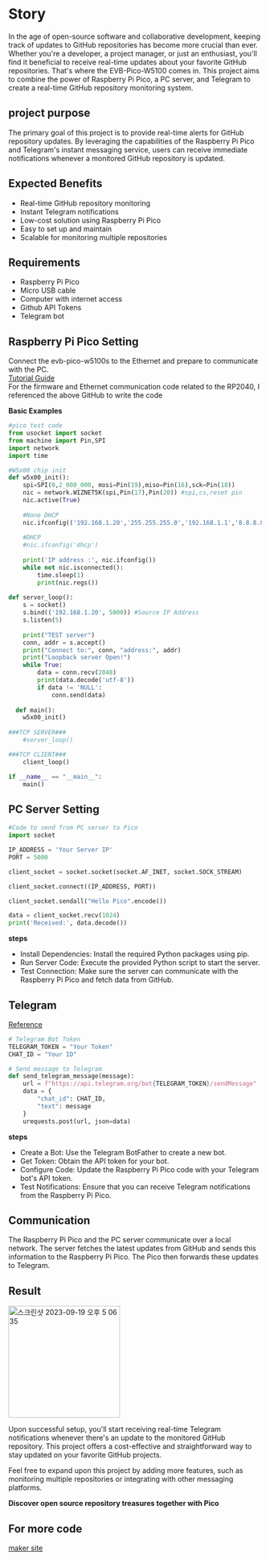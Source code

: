 
# Story
In the age of open-source software and collaborative development, keeping track of updates to GitHub repositories has become more crucial than ever. Whether you're a developer, a project manager, or just an enthusiast, you'll find it beneficial to receive real-time updates about your favorite GitHub repositories. That's where the EVB-Pico-W5100 comes in. This project aims to combine the power of Raspberry Pi Pico, a PC server, and Telegram to create a real-time GitHub repository monitoring system.

## project purpose
The primary goal of this project is to provide real-time alerts for GitHub repository updates. By leveraging the capabilities of the Raspberry Pi Pico and Telegram's instant messaging service, users can receive immediate notifications whenever a monitored GitHub repository is updated.

## Expected Benefits
- Real-time GitHub repository monitoring
- Instant Telegram notifications
- Low-cost solution using Raspberry Pi Pico
- Easy to set up and maintain
- Scalable for monitoring multiple repositories

## Requirements
- Raspberry Pi Pico
- Micro USB cable
- Computer with internet access
- Github API Tokens
- Telegram bot

## Raspberry Pi Pico Setting
Connect the evb-pico-w5100s to the Ethernet and prepare to communicate with the PC.  
[Tutorial Guide](https://github.com/Wiznet/RP2040-HAT-MicroPython)  
For the firmware and Ethernet communication code related to the RP2040, I referenced the above GitHub to write the code  

**Basic Examples**
```python
#pico test code
from usocket import socket
from machine import Pin,SPI
import network
import time

#W5x00 chip init
def w5x00_init():
    spi=SPI(0,2_000_000, mosi=Pin(19),miso=Pin(16),sck=Pin(18))
    nic = network.WIZNET5K(spi,Pin(17),Pin(20)) #spi,cs,reset pin
    nic.active(True)
    
    #None DHCP
    nic.ifconfig(('192.168.1.20','255.255.255.0','192.168.1.1','8.8.8.8'))
    
    #DHCP
    #nic.ifconfig('dhcp')
    
    print('IP address :', nic.ifconfig())
    while not nic.isconnected():
        time.sleep(1)
        print(nic.regs())
    
def server_loop(): 
    s = socket()
    s.bind(('192.168.1.20', 5000)) #Source IP Address
    s.listen(5)
    
    print("TEST server")
    conn, addr = s.accept()
    print("Connect to:", conn, "address:", addr) 
    print("Loopback server Open!")
    while True:
        data = conn.recv(2048)
        print(data.decode('utf-8'))
        if data != 'NULL':
            conn.send(data)
            
  def main():
    w5x00_init()
    
###TCP SERVER###
    #server_loop()

###TCP CLIENT###
    client_loop()

if __name__ == "__main__":
    main()
```

## PC Server Setting

```python
#Code to send from PC server to Pico
import socket

IP_ADDRESS = 'Your Server IP'
PORT = 5000  

client_socket = socket.socket(socket.AF_INET, socket.SOCK_STREAM)

client_socket.connect((IP_ADDRESS, PORT))

client_socket.sendall("Hello Pico".encode())

data = client_socket.recv(1024)
print('Received:', data.decode())
```

**steps**
- Install Dependencies: Install the required Python packages using pip.
- Run Server Code: Execute the provided Python script to start the server.
- Test Connection: Make sure the server can communicate with the Raspberry Pi Pico and fetch data from GitHub.


## Telegram

[Reference](https://maker.wiznet.io/simons/projects/please-fridge-with-raspberrypi-pico/)
```python
# Telegram Bot Token
TELEGRAM_TOKEN = "Your Token"
CHAT_ID = "Your ID"

# Send message to Telegram
def send_telegram_message(message):
    url = f"https://api.telegram.org/bot{TELEGRAM_TOKEN}/sendMessage"
    data = {
        "chat_id": CHAT_ID,
        "text": message
    }
    urequests.post(url, json=data)

```

**steps**
- Create a Bot: Use the Telegram BotFather to create a new bot.
- Get Token: Obtain the API token for your bot.
- Configure Code: Update the Raspberry Pi Pico code with your Telegram bot's API token.
- Test Notifications: Ensure that you can receive Telegram notifications from the Raspberry Pi Pico.

## Communication
The Raspberry Pi Pico and the PC server communicate over a local network. The server fetches the latest updates from GitHub and sends this information to the Raspberry Pi Pico. The Pico then forwards these updates to Telegram.


## Result
<img width="222" alt="스크린샷 2023-09-19 오후 5 06 35" src="https://github.com/wiznetmaker/GitHub_Repository_Monitoring/assets/112835087/b02cfe06-27bc-4993-a4b3-5940199f6d33">


Upon successful setup, you'll start receiving real-time Telegram notifications whenever there's an update to the monitored GitHub repository. This project offers a cost-effective and straightforward way to stay updated on your favorite GitHub projects.  

Feel free to expand upon this project by adding more features, such as monitoring multiple repositories or integrating with other messaging platforms.


**Discover open source repository treasures together with Pico**
## For more code
[maker site](https://maker.wiznet.io/simons/projects/real-time-github-repository-monitoring-with-raspberry-pi-pico-and-telegram/?serob=rd&serterm=month)

